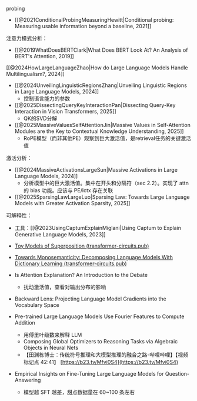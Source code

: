 probing

- [[@2021ConditionalProbingMeasuringHewitt|Conditional probing: Measuring usable information beyond a baseline, 2021]]

注意力模式分析：

- [[@2019WhatDoesBERTClark|What Does BERT Look At? An Analysis of BERT's Attention, 2019]]

[[@2024HowLargeLanguageZhao|How do Large Language Models Handle Multilingualism?, 2024]]

- [[@2024UnveilingLinguisticRegionsZhang|Unveiling Linguistic Regions in Large Language Models, 2024]]
    - 控制语言能力的参数
- [[@2025DissectingQueryKeyInteractionPan|Dissecting Query-Key Interaction in Vision Transformers, 2025]]
    - QK的SVD分解
- [[@2025MassiveValuesSelfAttentionJin|Massive Values in Self-Attention Modules are the Key to Contextual Knowledge Understanding, 2025]]
    - RoPE模型（而非其他PE）观察到巨大激活值，是retrieval任务的关键激活值

激活分析：

- [[@2024MassiveActivationsLargeSun|Massive Activations in Large Language Models, 2024]]
    - 分析模型中的巨大激活值。集中在开头和分隔符（sec 2.2）。实现了 attn 的 bias 功能。应该与 PE/lctx 存在关联
- [[@2025SparsingLawLargeLuo|Sparsing Law: Towards Large Language Models with Greater Activation Sparsity, 2025]]

可解释性：

- 工具：[[@2023UsingCaptumExplainMiglani|Using Captum to Explain Generative Language Models, 2023]]
- [Toy Models of Superposition (transformer-circuits.pub)](https://transformer-circuits.pub/2022/toy_model/index.html)
- [Towards Monosemanticity: Decomposing Language Models With Dictionary Learning (transformer-circuits.pub)](https://transformer-circuits.pub/2023/monosemantic-features)
- Is Attention Explanation? An Introduction to the Debate
    - 扰动激活值，查看对输出分布的影响
- Backward Lens: Projecting Language Model Gradients into the Vocabulary Space
- Pre-trained Large Language Models Use Fourier Features to Compute Addition

    - 用傅里叶级数来解释 LLM
    - Composing Global Optimizers to Reasoning Tasks via Algebraic Objects in Neural Nets
    - 【田渊栋博士：传统符号推理和大模型推理的融合之路-哔哩哔哩】【视频标记点 42:41】 [https://b23.tv/Mfvi0S4](https://b23.tv/Mfvi0S4)

- Empirical Insights on Fine-Tuning Large Language Models for Question-Answering
    - 模型越 SFT 越差，甜点数据量在 60~100 条左右

